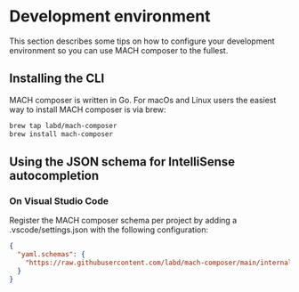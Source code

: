 # Development environment

This section describes some tips on how to configure your development
environment so you can use MACH composer to the fullest.

## Installing the CLI

MACH composer is written in Go. For macOs and Linux users the easiest way to
install MACH composer is via brew:

```bash
brew tap labd/mach-composer
brew install mach-composer
```

## Using the JSON schema for IntelliSense autocompletion

### On Visual Studio Code

Register the MACH composer schema per project by adding a .vscode/settings.json with the
following configuration:
```json
{
  "yaml.schemas": {
    "https://raw.githubusercontent.com/labd/mach-composer/main/internal/config/schemas/schema-1.yaml": "*.yml"
  }
}
```
